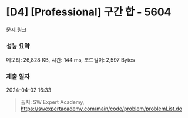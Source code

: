 # [D4] [Professional] 구간 합 - 5604 

[문제 링크](https://swexpertacademy.com/main/code/problem/problemDetail.do?contestProbId=AWXGGNB6cnEDFAUo) 

### 성능 요약

메모리: 26,828 KB, 시간: 144 ms, 코드길이: 2,597 Bytes

### 제출 일자

2024-04-02 16:33



> 출처: SW Expert Academy, https://swexpertacademy.com/main/code/problem/problemList.do